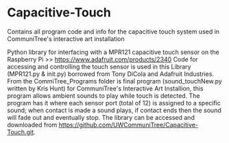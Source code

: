 # Capacitive-Touch
Contains all program code and info for the capacitive touch system used in CommuniTree's interactive art installation

Python library for interfacing with a MPR121 capacitive touch sensor on the Raspberry Pi >> https://www.adafruit.com/products/2340 Code for accessing and controlling the touch sensor is used in this Library (MPR121.py & init.py) borrowed from Tony DiCola and Adafruit Industries. From the CommiTree_Programs folder is final program (sound_touchNew.py written by Kris Hunt) for CommuniTree's Interactive Art Installion, this program allows ambient sounds to play while touch is detected. The program has it where each sensor port (total of 12) is assigned to a specific sound; when contact is made a sound plays, if contact ends then the sound will fade out and eventually stop. The library can be accessed and downloaded from https://github.com/UWCommuniTree/Capacitive-Touch.git.
